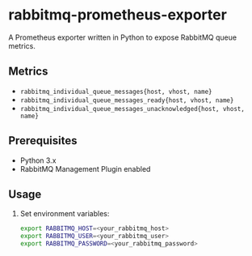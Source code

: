 # rabbitmq-prometheus-exporter
A Prometheus exporter written in Python to expose RabbitMQ queue metrics.

## Metrics
- `rabbitmq_individual_queue_messages{host, vhost, name}`
- `rabbitmq_individual_queue_messages_ready{host, vhost, name}`
- `rabbitmq_individual_queue_messages_unacknowledged{host, vhost, name}`

## Prerequisites
- Python 3.x
- RabbitMQ Management Plugin enabled

## Usage
1. Set environment variables:
   ```bash
   export RABBITMQ_HOST=<your_rabbitmq_host>
   export RABBITMQ_USER=<your_rabbitmq_user>
   export RABBITMQ_PASSWORD=<your_rabbitmq_password>
